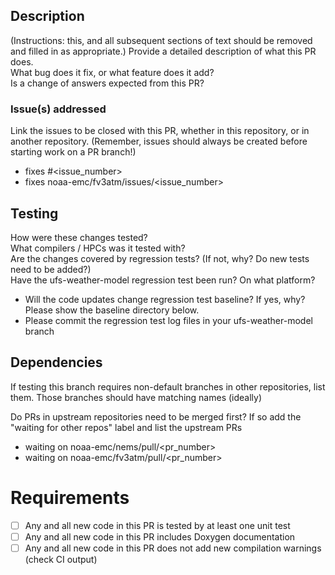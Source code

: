 ## Description

(Instructions: this, and all subsequent sections of text should be removed and filled in as appropriate.)
Provide a detailed description of what this PR does.  
What bug does it fix, or what feature does it add?  
Is a change of answers expected from this PR?  



### Issue(s) addressed

Link the issues to be closed with this PR, whether in this repository, or in another repository.
(Remember, issues should always be created before starting work on a PR branch!)
- fixes #<issue_number>
- fixes noaa-emc/fv3atm/issues/<issue_number>



## Testing

How were these changes tested?  
What compilers / HPCs was it tested with?  
Are the changes covered by regression tests? (If not, why? Do new tests need to be added?)  
Have the ufs-weather-model regression test been run? On what platform?  
- Will the code updates change regression test baseline? If yes, why? Please show the baseline directory below.
- Please commit the regression test log files in your ufs-weather-model branch


## Dependencies

If testing this branch requires non-default branches in other repositories, list them.
Those branches should have matching names (ideally)

Do PRs in upstream repositories need to be merged first?
If so add the "waiting for other repos" label and list the upstream PRs
- waiting on noaa-emc/nems/pull/<pr_number>
- waiting on noaa-emc/fv3atm/pull/<pr_number>

# Requirements
- [ ] Any and all new code in this PR is tested by at least one unit test
- [ ] Any and all new code in this PR includes Doxygen documentation
- [ ] Any and all new code in this PR does not add new compilation warnings (check CI output)

